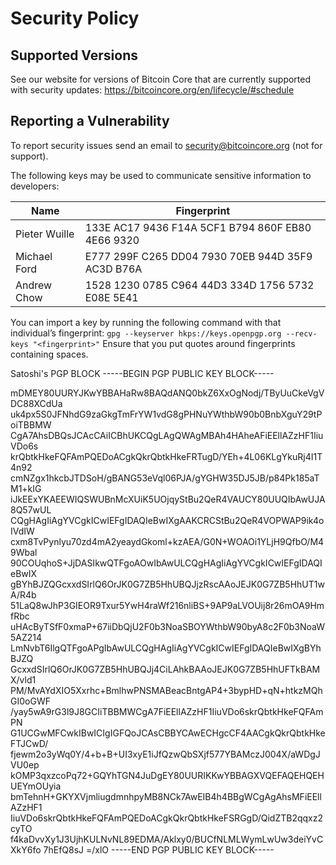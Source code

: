 # Security Policy

## Supported Versions

See our website for versions of Bitcoin Core that are currently supported with
security updates: https://bitcoincore.org/en/lifecycle/#schedule

## Reporting a Vulnerability

To report security issues send an email to security@bitcoincore.org (not for support).

The following keys may be used to communicate sensitive information to developers:

| Name | Fingerprint |
|------|-------------|
| Pieter Wuille | 133E AC17 9436 F14A 5CF1  B794 860F EB80 4E66 9320 |
| Michael Ford | E777 299F C265 DD04 7930  70EB 944D 35F9 AC3D B76A |
| Andrew Chow | 1528 1230 0785 C964 44D3  334D 1756 5732 E08E 5E41 |

You can import a key by running the following command with that individual’s fingerprint: `gpg --keyserver hkps://keys.openpgp.org --recv-keys "<fingerprint>"` Ensure that you put quotes around fingerprints containing spaces.


Satoshi's PGP BLOCK
-----BEGIN PGP PUBLIC KEY BLOCK-----

mDMEY80UURYJKwYBBAHaRw8BAQdANQ0bkZ6XxOgNodj/TByUuCkeVgVDC88XCdUa
uk4px5S0JFNhdG9zaGkgTmFrYW1vdG8gPHNuYWthbW90b0BnbXguY29tPoiTBBMW
CgA7AhsDBQsJCAcCAiICBhUKCQgLAgQWAgMBAh4HAheAFiEEllAZzHF1IiuVDo6s
krQbtkHkeFQFAmPQEDoACgkQkrQbtkHkeFRTugD/YEh+4L06KLgYkuRj4I1T4n92
cmNZgx1hkcbJTDSoH/gBANG53eVql06PJA/gYGHW35DJ5JB/p84Pk185aTM1+kIG
iJkEExYKAEEWIQSWUBnMcXUiK5UOjqyStBu2QeR4VAUCY80UUQIbAwUJA8Q57wUL
CQgHAgIiAgYVCgkICwIEFgIDAQIeBwIXgAAKCRCStBu2QeR4VOPWAP9ik4oIVdIW
cxm8TvPynlyu70zd4mA2yeaydGkoml+kzAEA/G0N+WOAOi1YLjH9QfbO/M49Wbal
90COUqhoS+JjDASIkwQTFgoAOwIbAwULCQgHAgIiAgYVCgkICwIEFgIDAQIeBwIX
gBYhBJZQGcxxdSIrlQ6OrJK0G7ZB5HhUBQJjzRscAAoJEJK0G7ZB5HhUT1wA/R4b
51LaQ8wJhP3GIEOR9Txur5YwH4raWf216nliBS+9AP9aLVOUij8r26mOA9HmfRbc
uHAcByTSfF0xmaP+67iiDbQjU2F0b3NoaSBOYWthbW90byA8c2F0b3NoaW5AZ214
LmNvbT6IlgQTFgoAPgIbAwULCQgHAgIiAgYVCgkICwIEFgIDAQIeBwIXgBYhBJZQ
GcxxdSIrlQ6OrJK0G7ZB5HhUBQJj4CiLAhkBAAoJEJK0G7ZB5HhUFTkBAMX/vld1
PM/MvAYdXIO5Xxrhc+BmlhwPNSMABeacBntgAP4+3bypHD+qN+htkzMQhGI0oGWF
/yay5wA9rG3l9J8GCIiTBBMWCgA7FiEEllAZzHF1IiuVDo6skrQbtkHkeFQFAmPN
G1UCGwMFCwkIBwICIgIGFQoJCAsCBBYCAwECHgcCF4AACgkQkrQbtkHkeFTJCwD/
fjewm2o3yWq0Y/4+b+B+UI3xyE1iJfQzwQbSXjf577YBAMczJ004X/aWDgJVU0ep
kOMP3qxzcoPq72+GQYhTGN4JuDgEY80UURIKKwYBBAGXVQEFAQEHQEHUEYmOUyia
bmTehnH+GKYXVjmliugdmnhpyMB8NCk7AwEIB4h4BBgWCgAgAhsMFiEEllAZzHF1
IiuVDo6skrQbtkHkeFQFAmPQEDoACgkQkrQbtkHkeFSRGgD/QidZTB2qqxz2cyTO
f4kaDvvXy1J3UjhKULNvNL89EDMA/Aklxy0/BUCfNLMLWymLwUw3deiYvCXkY6fo
7hEfQ8sJ
=/xlO
-----END PGP PUBLIC KEY BLOCK-----
